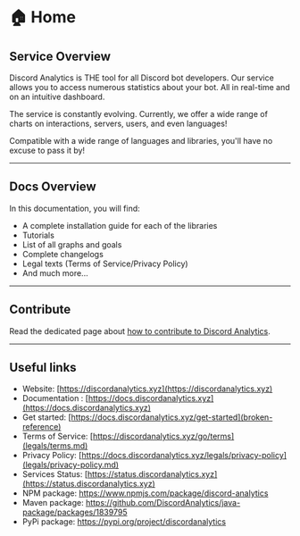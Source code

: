 # 🏠 Home

## Service Overview

Discord Analytics is THE tool for all Discord bot developers. Our service allows you to access numerous statistics about your bot. All in real-time and on an intuitive dashboard.

The service is constantly evolving. Currently, we offer a wide range of charts on interactions, servers, users, and even languages!

Compatible with a wide range of languages and libraries, you'll have no excuse to pass it by!

***

## Docs Overview

In this documentation, you will find:

* A complete installation guide for each of the libraries
* Tutorials
* List of all graphs and goals
* Complete changelogs
* Legal texts (Terms of Service/Privacy Policy)
* And much more...

---

## Contribute
Read the dedicated page about [how to contribute to Discord Analytics](https://discordanalytics.xyz/contribute).

---

## Useful links

* Website: [https://discordanalytics.xyz](https://discordanalytics.xyz)
* Documentation : [https://docs.discordanalytics.xyz](https://docs.discordanalytics.xyz)
* Get started: [https://docs.discordanalytics.xyz/get-started](broken-reference)
* Terms of Service: [https://discordanalytics.xyz/go/terms](legals/terms.md)
* Privacy Policy: [https://docs.discordanalytics.xyz/legals/privacy-policy](legals/privacy-policy.md)
* Services Status: [https://status.discordanalytics.xyz](https://status.discordanalytics.xyz)
* NPM package: https://www.npmjs.com/package/discord-analytics
* Maven package: https://github.com/DiscordAnalytics/java-package/packages/1839795
* PyPi package: https://pypi.org/project/discordanalytics

